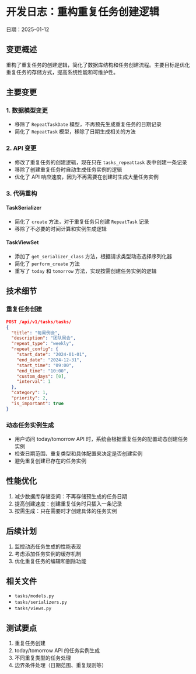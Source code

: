 # 开发日志：重构重复任务创建逻辑

日期：2025-01-12

## 变更概述

重构了重复任务的创建逻辑，简化了数据库结构和任务创建流程。主要目标是优化重复任务的存储方式，提高系统性能和可维护性。

## 主要变更

### 1. 数据模型变更
- 移除了 `RepeatTaskDate` 模型，不再预先生成重复任务的日期记录
- 简化了 `RepeatTask` 模型，移除了日期生成相关的方法

### 2. API 变更
- 修改了重复任务的创建逻辑，现在只在 `tasks_repeattask` 表中创建一条记录
- 移除了创建重复任务时自动生成任务实例的逻辑
- 优化了 API 响应速度，因为不再需要在创建时生成大量任务实例

### 3. 代码重构
#### TaskSerializer
- 简化了 `create` 方法，对于重复任务只创建 `RepeatTask` 记录
- 移除了不必要的时间计算和实例生成逻辑

#### TaskViewSet
- 添加了 `get_serializer_class` 方法，根据请求类型动态选择序列化器
- 简化了 `perform_create` 方法
- 重写了 `today` 和 `tomorrow` 方法，实现按需创建任务实例的逻辑

## 技术细节

### 重复任务创建
```json
POST /api/v1/tasks/tasks/
{
  "title": "每周例会",
  "description": "团队周会",
  "repeat_type": "weekly",
  "repeat_config": {
    "start_date": "2024-01-01",
    "end_date": "2024-12-31",
    "start_time": "09:00",
    "end_time": "10:00",
    "custom_days": [0],
    "interval": 1
  },
  "category": 1,
  "priority": 2,
  "is_important": true
}
```

### 动态任务实例生成
- 用户访问 today/tomorrow API 时，系统会根据重复任务的配置动态创建任务实例
- 检查日期范围、重复类型和具体配置来决定是否创建实例
- 避免重复创建已存在的任务实例

## 性能优化
1. 减少数据库存储空间：不再存储预生成的任务日期
2. 提高创建速度：创建重复任务时只插入一条记录
3. 按需生成：只在需要时才创建具体的任务实例

## 后续计划
1. 监控动态任务生成的性能表现
2. 考虑添加任务实例的缓存机制
3. 优化重复任务的编辑和删除功能

## 相关文件
- `tasks/models.py`
- `tasks/serializers.py`
- `tasks/views.py`

## 测试要点
1. 重复任务创建
2. today/tomorrow API 的任务实例生成
3. 不同重复类型的任务处理
4. 边界条件处理（日期范围、重复规则等）

